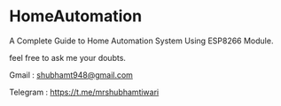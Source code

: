 # HomeAutomation
A Complete Guide to Home Automation System Using ESP8266 Module.

feel free to ask me your doubts.

Gmail : shubhamt948@gmail.com

Telegram : https://t.me/mrshubhamtiwari
